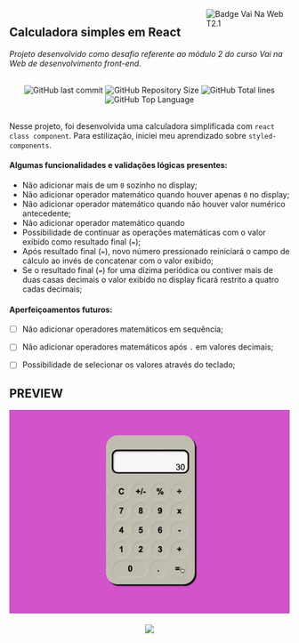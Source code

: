 <img src="https://i.ibb.co/QpLTKSz/badge-M2-T2.png" alt="Badge Vai Na Web T2.1" width="150" align="right">

## Calculadora simples em React

<i>Projeto desenvolvido como desafio referente ao módulo 2 do curso Vai na Web de desenvolvimento front-end. </i><br><br>
<div align="center">
    <img alt="GitHub last commit" src="https://img.shields.io/github/last-commit/sophiacrds/Calculator-REACT?color=khaki">
    <img alt="GitHub Repository Size" src="https://img.shields.io/github/repo-size/sophiacrds/Calculator-REACT?color=white">
    <img alt="GitHub Total lines" src="https://img.shields.io/tokei/lines/github/sophiacrds/Calculator-REACT?color=white">
    <img alt="GitHub Top Language" src="https://img.shields.io/github/languages/top/sophiacrds/Calculator-REACT?color=white">

</div><br>

Nesse projeto, foi desenvolvida uma calculadora simplificada com `react class component`. Para estilização, iniciei meu aprendizado sobre `styled-components`.

#### Algumas funcionalidades e validações lógicas presentes:
- Não adicionar mais de um `0` sozinho no display;
- Não adicionar operador matemático quando houver apenas `0` no display;
- Não adicionar operador matemático quando não houver valor numérico antecedente;
- Não adicionar operador matemático quando 
- Possibilidade de continuar as operações matemáticas com o valor exibido como resultado final (`=`);
- Após resultado final (`=`), novo número pressionado reiniciará o campo de cálculo ao invés de concatenar com o valor exibido;
- Se o resultado final (`=`) for uma dízima periódica ou contiver mais de duas casas decimais o valor exibido no display ficará restrito a quatro cadas decimais;

#### Aperfeiçoamentos futuros:
- [ ] Não adicionar operadores matemáticos em sequência;
- [ ] Não adicionar operadores matemáticos após `.` em valores decimais;
- [ ] Possibilidade de selecionar os valores através do teclado;






## PREVIEW

<div align="center">
  <img src="./src/assets/demo.gif">
</div>
<br>

<div align="center">
    <a href="https://www.linkedin.com/in/sophia-leão-733880101/" alt="Linkedin"><img src="https://img.shields.io/badge/-Sophia Leão-white?style=flat&logo=Linkedin&logoColor=black"></a>
</div>
